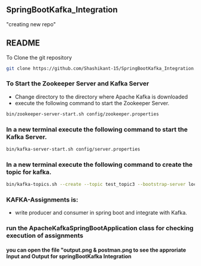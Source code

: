 ## SpringBootKafka_Integration
"creating new repo"

## README
To Clone the git repository
```bash
git clone https://github.com/Shashikant-15/SpringBootKafka_Integration.git
```


### To Start the Zookeeper Server and Kafka Server

* Change directory to the directory where Apache Kafka is downloaded 
* execute the following command to start the Zookeeper Server.
```bash
bin/zookeeper-server-start.sh config/zookeeper.properties
```

### In a new terminal execute the following command to start the Kafka Server.
```bash
bin/kafka-server-start.sh config/server.properties
```
### In a new terminal execute the following command to create the topic for kafka.
```bash
bin/kafka-topics.sh --create --topic test_topic3 --bootstrap-server localhost:9092
```

### KAFKA-Assignments is:
* write producer and consumer in spring boot and integrate with Kafka.

### run the ApacheKafkaSpringBootApplication class for checking execution of assignments

#### you can open the file "output.png & postman.png to see the approriate Input and Output for springBootKafka Integration


